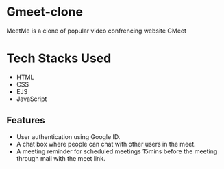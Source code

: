 # Gmeet-clone
 MeetMe is a clone of popular video confrencing website GMeet

# Tech Stacks Used
*  HTML
*  CSS
*  EJS
* JavaScript

## Features 
-  User authentication using Google ID.
-  A chat box where people can chat with other users in the meet.
-  A meeting reminder for scheduled meetings 15mins before the meeting through mail with the meet link.

